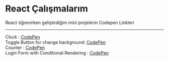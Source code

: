 # React Çalışmalarım
React öğrenirken geliştirdiğim mini projelerin Codepen Linkleri

<hr>

Clock : <a href="https://codepen.io/ogzCode/pen/MWVBjEG">CodePen</a><br>
Toggle Button for change background: <a href="https://codepen.io/ogzCode/pen/jOzpMZY">CodePen</a><br>
Counter : <a href="https://codepen.io/ogzCode/pen/GRxBGVG">CodePen</a><br>
Login Form with Conditional Rendering : <a href="https://codepen.io/ogzCode/pen/gOedROz">CodePen</a>

